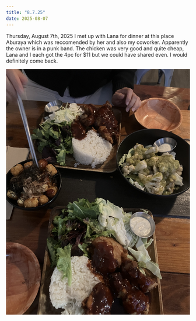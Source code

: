 ```yaml
---
title: "8.7.25"
date: 2025-08-07
---
```


Thursday, August 7th, 2025
I met up with Lana for dinner at this place Aburaya which was reccomended by her
and also my coworker. Apparently the owner is in a punk band. The chicken was very good
and quite cheap, Lana and I each got the 4pc for $11 but we could have shared even.
I would definitely come back.

![Image 1](img1.jpeg)
